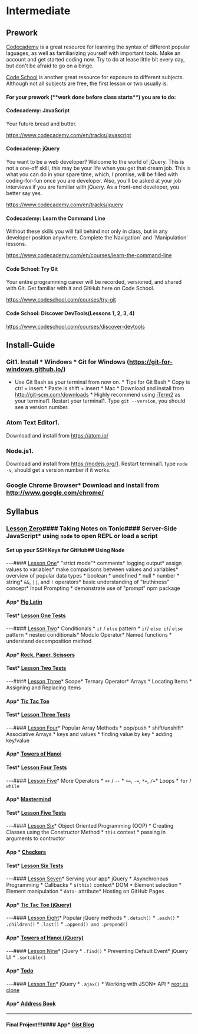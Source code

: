 


# Intermediate

## Prework

[Codecademy](https://www.codecademy.com/) is a great resource for learning the syntax of different popular laguages, as well as familiarizing yourself with important tools. Make an account and get started coding now. Try to do at lease little bit every day, but don't be afraid to go on a binge.

[Code School](https://www.codeschool.com/) is another great resource for exposure to different subjects. Although not all subjects are free, the first lesson or two usually is.

#### For your prework \(\*\*work done before class starts\*\*\) you are to do:

#### Codecademy: JavaScript
Your future bread and butter.

https://www.codecademy.com/en/tracks/javascript

#### Codecademy: jQuery
You want to be a web developer? Welcome to the world of jQuery. This is not a one-off skill, this may be your life when you get that dream job. This is what you can do in your spare time, which, I promise, will be filled with coding-for-fun once you are developer. Also, you'll be asked at your job interviews if you are familiar with jQuery. As a front-end developer, you better say yes.

https://www.codecademy.com/en/tracks/jquery

#### Codecademy: Learn the Command Line
Without these skills you will fall behind not only in class, but in any developer position anywhere. Complete the\`Navigation\` and \`Manipulation\` lessons.

https://www.codecademy.com/en/courses/learn-the-command-line

#### Code School: Try Git 

Your entire programming career will be recorded, versioned, and shared with Git. Get familiar with it and GitHub here on Code School.

https://www.codeschool.com/courses/try-git

#### Code School: Discover DevTools(Lessons 1, 2, 3, 4)

https://www.codeschool.com/courses/discover-devtools


## Install-Guide


### Git1. Install * Windows * Git for Windows (https://git-for-windows.github.io/) 
* Use Git Bash as your terminal from now on. * Tips for Git Bash * Copy is ctrl + insert * Paste is shift + insert * Mac * Download and install from http://git-scm.com/downloads * Highly recommend using [iTerm2](https://www.iterm2.com/) as your terminal1. Restart your terminal1. Type `git --version`, you should see a version number.

### Atom Text Editor1. 
Download and install from https://atom.io/

### Node.js1. 
Download and install from https://nodejs.org/1. Restart terminal1. type `node -v`, should get a version number if it works.

### Google Chrome Browser* Download and install from http://www.google.com/chrome/


## Syllabus

### [Lesson Zero](https://github.com/AustinCodingAcademy/intermediate-textbook/blob/master/lessons/00LessonZero.md)#### Taking Notes on Tonic#### Server-Side JavaScript* using `node` to open REPL or load a script
#### Set up your SSH Keys for GitHub## Using Node
---#### [Lesson One](https://github.com/AustinCodingAcademy/intermediate-textbook/blob/master/lessons/01LessonOne.md)* "strict mode"* comments* logging output* assign values to variables* make comparisons between values and variables* overview of popular data types * boolean * undefined * null * number * string* `&&`, `||`, and `!` operators* basic understanding of "truthiness" concept* Input Prompting * demonstrate use of "prompt" npm package
#### App* [Pig Latin](https://github.com/AustinCodingAcademy/intermediate-textbook/blob/master/app-guides/01PigLatin.md)
#### Test* [Lesson One Tests](https://github.com/AustinCodingAcademy/frontend-intermediate-workbook/blob/gh-pages/test/01LessonOneTest.js)
---#### [Lesson Two](https://github.com/AustinCodingAcademy/intermediate-textbook/blob/master/lessons/02LessonTwo.md)* Conditionals * `if` / `else` pattern * `if`/ `else if`/ `else` pattern * nested conditionals* Modulo Operator* Named functions * understand decomposition method
#### App* [Rock, Paper, Scissors](https://github.com/AustinCodingAcademy/intermediate-textbook/blob/master/app-guides/02RockPaperScissors.md)
#### Test* [Lesson Two Tests](https://github.com/AustinCodingAcademy/frontend-intermediate-workbook/blob/gh-pages/test/02LessonTwoTest.js)
---#### [Lesson Three](https://github.com/AustinCodingAcademy/intermediate-textbook/blob/master/lessons/03LessonThree.md)* Scope* Ternary Operator* Arrays * Locating Items * Assigning and Replacing Items
#### App* [Tic Tac Toe](https://github.com/AustinCodingAcademy/intermediate-textbook/blob/master/app-guides/03TicTacToe.md)
#### Test* [Lesson Three Tests](https://github.com/AustinCodingAcademy/frontend-intermediate-workbook/blob/gh-pages/test/03LessonThreeTest.js)
---#### [Lesson Four](https://github.com/AustinCodingAcademy/intermediate-textbook/blob/master/lessons/04LessonFour.md)* Popular Array Methods * pop/push * shift/unshift* Associative Arrays * keys and values * finding value by key * adding key/value
#### App* [Towers of Hanoi](https://github.com/AustinCodingAcademy/intermediate-textbook/blob/master/app-guides/04TowersOfHanoi.md)
#### Test* [Lesson Four Tests](https://github.com/AustinCodingAcademy/frontend-intermediate-workbook/blob/gh-pages/test/04LessonFourTest.js)
---#### [Lesson Five](https://github.com/AustinCodingAcademy/intermediate-textbook/blob/master/lessons/05LessonFive.md)* More Operators * `++` / `--` * `+=`, `-=`, `*=`, `/=`* Loops * `for` / `while`
#### App* [Mastermind](https://github.com/AustinCodingAcademy/intermediate-textbook/blob/master/app-guides/05Mastermind.md)
#### Test* [Lesson Five Tests](https://github.com/AustinCodingAcademy/frontend-intermediate-workbook/blob/gh-pages/test/05LessonFiveTest.js)
---#### [Lesson Six](https://github.com/AustinCodingAcademy/intermediate-textbook/blob/master/lessons/06LessonSix.md)* Object Oriented Programming (OOP) * Creating Classes using the Constructor Method * `this` context * passing in arguments to contructor
#### App * [Checkers](https://github.com/AustinCodingAcademy/intermediate-textbook/blob/master/app-guides/06Checkers.md)
#### Test* [Lesson Six Tests](https://github.com/AustinCodingAcademy/frontend-intermediate-workbook/blob/gh-pages/test/06LessonSixTest.js)
---#### [Lesson Seven](https://github.com/AustinCodingAcademy/intermediate-textbook/blob/master/lessons/07LessonSeven.md)* Serving your app* jQuery * Asynchronous Programming * Callbacks * `$(this)` context* DOM * Element selection * Element manipulation * `data-` attribute* Hosting on GitHub Pages
#### App* [Tic Tac Toe (jQuery)](https://github.com/AustinCodingAcademy/intermediate-textbook/blob/master/app-guides/06Checkers.md)
---#### [Lesson Eight](https://github.com/AustinCodingAcademy/intermediate-textbook/blob/master/lessons/08LessonEight.md)* Popular jQuery methods * `.detach()` * `.each()` * `.children()` * `.last()` * `.append() and .prepend()`
#### App* [Towers of Hanoi (jQuery)](https://github.com/AustinCodingAcademy/intermediate-textbook/blob/master/app-guides/07TowersOfHanoi-jQuery.md)
---#### [Lesson Nine](https://github.com/AustinCodingAcademy/intermediate-textbook/blob/master/lessons/09LessonNine.md)* jQuery * `.find()` * Preventing Default Event* jQuery UI * `.sortable()`
#### App* [Todo](https://github.com/AustinCodingAcademy/intermediate-textbook/blob/master/app-guides/09Todo.md)
---#### [Lesson Ten](https://github.com/AustinCodingAcademy/intermediate-textbook/blob/master/lessons/10LessonTen.md)* jQuery * `.ajax()` * Working with JSON* API * [reqr.es clone](reqres-api.herokuapp.com)
#### App* [Address Book](https://github.com/AustinCodingAcademy/intermediate-textbook/blob/master/app-guides/10AddressBook.md)
---
#### Final Project!!!#### App* [Gist Blog](https://github.com/AustinCodingAcademy/intermediate-textbook/blob/master/app-guides/11GistBlog.md)





